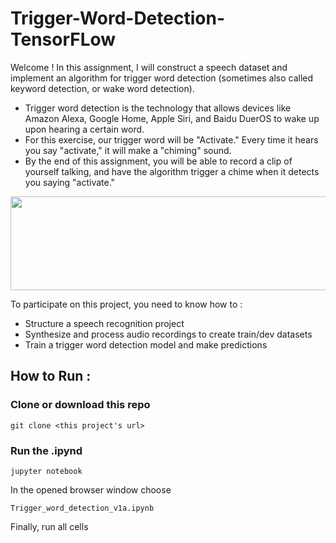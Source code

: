 # Trigger-Word-Detection-TensorFLow


Welcome ! 
In this assignment, I will construct a speech dataset and implement an algorithm for trigger word detection (sometimes also called keyword detection, or wake word detection). 

* Trigger word detection is the technology that allows devices like Amazon Alexa, Google Home, Apple Siri, and Baidu DuerOS to wake up upon hearing a certain word.  
* For this exercise, our trigger word will be "Activate." Every time it hears you say "activate," it will make a "chiming" sound. 
* By the end of this assignment, you will be able to record a clip of yourself talking, and have the algorithm trigger a chime when it detects you saying "activate." 
<img src="https://user-images.githubusercontent.com/25617530/93671459-d77f0980-faab-11ea-8b81-ceccc6868b3f.png" style="width:1000px;height:150px;">

To participate on this project, you need to know how to :
- Structure a speech recognition project
- Synthesize and process audio recordings to create train/dev datasets
- Train a trigger word detection model and make predictions

## How to Run :
### Clone or download this repo
```
git clone <this project's url>
```
### Run the .ipynd
```
jupyter notebook

```
In the opened browser window choose

```
Trigger_word_detection_v1a.ipynb
```

Finally, run all cells 
